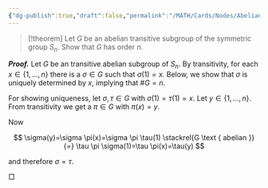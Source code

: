 ```yaml
---
{"dg-publish":true,"draft":false,"permalink":"/MATH/Cards/Nodes/Abelian Transitive Action is Regular/","dgPassFrontmatter":true}
---
```



> [!theorem]
> Let $G$ be an abelian transitive subgroup of the symmetric group $S_n$. Show that $G$ has order $n$.

**_Proof._**
Let $G$ be an transitive abelian subgroup of $S_n$. By transitivity, for each $x \in\{1, \ldots, n\}$ there is a $\sigma \in G$ such that $\sigma(1)=x$. Below, we show that $\sigma$ is uniquely determined by $x$, implying that $\# G=n$.

For showing uniqueness, let $\sigma, \tau \in G$ with $\sigma(1)=\tau(1)=x$. Let $y \in\{1, \ldots, n\}$. From transitivity we get a $\pi \in G$ with $\pi(x)=y$.

Now

$$
\sigma(y)=\sigma \pi(x)=\sigma \pi \tau(1) \stackrel{G \text { abelian }}{=} \tau \pi \sigma(1)=\tau \pi(x)=\tau(y)
$$

and therefore $\sigma=\tau$.
<p align="left">□</p>
